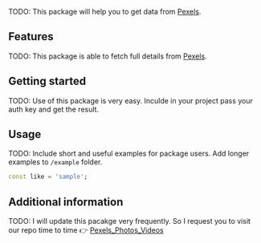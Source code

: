 <!--
This README describes the package. If you publish this package to pub.dev,
this README's contents appear on the landing page for your package.

For information about how to write a good package README, see the guide for
[writing package pages](https://dart.dev/guides/libraries/writing-package-pages).

For general information about developing packages, see the Dart guide for
[creating packages](https://dart.dev/guides/libraries/create-library-packages)
and the Flutter guide for
[developing packages and plugins](https://flutter.dev/developing-packages).
-->

TODO: This package will help you to get data from [Pexels](https://pexels.com). 

## Features

TODO: This package is able to fetch full details from [Pexels](https://pexels.com).

## Getting started

TODO: Use of this package is very easy. Inculde in your project pass your auth key and get the result.

## Usage

TODO: Include short and useful examples for package users. Add longer examples
to `/example` folder.

```dart
const like = 'sample';
```

## Additional information

TODO: I will update this pacakge very frequently. So I request you to visit our repo time to time 👉 [Pexels_Photos_Videos](https://github.com/tango4567/pexels_photos_videos/)
